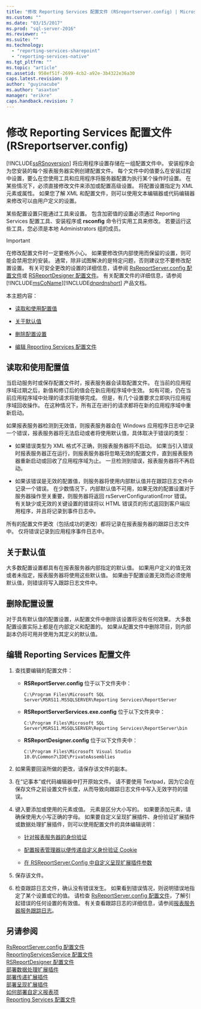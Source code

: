 ```yaml
---
title: "修改 Reporting Services 配置文件 (RSreportserver.config) | Microsoft Docs"
ms.custom: ""
ms.date: "03/15/2017"
ms.prod: "sql-server-2016"
ms.reviewer: ""
ms.suite: ""
ms.technology: 
  - "reporting-services-sharepoint"
  - "reporting-services-native"
ms.tgt_pltfrm: ""
ms.topic: "article"
ms.assetid: 958ef51f-2699-4cb2-a92e-3b4322e36a30
caps.latest.revision: 9
author: "guyinacube"
ms.author: "asaxton"
manager: "erikre"
caps.handback.revision: 7
---
```

# 修改 Reporting Services 配置文件 (RSreportserver.config)
  [!INCLUDE[ssRSnoversion](../../includes/ssrsnoversion-md.md)] 将应用程序设置存储在一组配置文件中。 安装程序会为您安装的每个报表服务器实例创建配置文件。 每个文件中的值要么在安装过程中设置，要么在您使用工具和应用程序将服务器配置为执行某个操作时设置。 在某些情况下，必须直接修改文件来添加或配置高级设置。 将配置设置指定为 XML 元素或属性。 如果您了解 XML 和配置文件，则可以使用文本编辑器或代码编辑器来修改可以由用户定义的设置。  
  
 某些配置设置只能通过工具来设置。 包含加密值的设置必须通过 Reporting Services 配置工具、安装程序或 **rsconfig** 命令行实用工具来修改。 若要运行这些工具，您必须是本地 Administrators 组的成员。  
  
> [!IMPORTANT]  
>  在修改配置文件时一定要格外小心。 如果要修改供内部使用而保留的设置，则可能会禁用您的安装。 通常，除非试图解决的是特定问题，否则建议您不要修改配置设置。 有关可安全更改的设置的详细信息，请参阅 [RsReportServer.config 配置文件](../../reporting-services/report-server/rsreportserver-config-configuration-file.md)或 [RSReportDesigner 配置文件](../../reporting-services/report-server/rsreportdesigner-configuration-file.md)。 有关配置文件的详细信息，请参阅 [!INCLUDE[msCoName](../../includes/msconame-md.md)][!INCLUDE[dnprdnshort](../../includes/dnprdnshort-md.md)] 产品文档。  
  
 本主题内容：  
  
-   [读取和使用配置值](#bkmk_read_values)  
  
-   [关于默认值](#bkmk_default_values)  
  
-   [删除配置设置](#bkmk_delete_config_settings)  
  
-   [编辑 Reporting Services 配置文件](#bkmk_edit_configuation_file)  
  
##  <a name="bkmk_read_values"></a> 读取和使用配置值  
 当启动服务时或保存配置文件时，报表服务器会读取配置文件。 在当前的应用程序域过期之后，新值和修订后的值会在新应用程序域中生效。 如有可能，仍在当前应用程序域中处理的请求将能够完成。 但是，有几个设置要求立即执行应用程序域回收操作。 在这种情况下，所有正在进行的请求都将在新的应用程序域中重新启动。  
  
 如果报表服务器检测到无效值，则报表服务器会在 Windows 应用程序日志中记录一个错误，报表服务器将无法启动或者将使用默认值，具体取决于错误的类型：  
  
-   如果错误类型为 XML 格式不正确，则报表服务器将不启动。 如果当引入错误时报表服务器正在运行，则报表服务器将忽略无效的配置文件，直到报表服务器重新启动或回收了应用程序域为止。 一旦检测到错误，报表服务器将不再启动。  
  
-   如果该错误是无效的配置值，则服务器将使用内部默认值并在跟踪日志文件中记录一个错误。 在少数情况下，内部默认值不可用，如果无效的配置设置对于服务器操作至关重要，则服务器将返回 rsServerConfigurationError 错误。 有关缺少或无效的关键设置的错误将以 HTML 错误页的形式返回到客户端应用程序，并且将记录到事件日志中。  
  
 所有的配置文件更改（包括成功的更改）都将记录在报表服务器的跟踪日志文件中。 仅将错误记录到应用程序事件日志中。  
  
##  <a name="bkmk_default_values"></a> 关于默认值  
 大多数配置设置都具有在报表服务器内部指定的默认值。 如果用户定义的值无效或者未指定，报表服务器将使用这些默认值。 如果由于配置设置无效而必须使用默认值，则错误将写入跟踪日志文件中。  
  
##  <a name="bkmk_delete_config_settings"></a> 删除配置设置  
 对于具有默认值的配置设置，从配置文件中删除该设置将没有任何效果。 大多数配置设置实际上都是在内部定义和配置的。 如果从配置文件中删除项目，则内部副本仍将可用并使用为其定义的默认值。  
  
##  <a name="bkmk_edit_configuation_file"></a> 编辑 Reporting Services 配置文件  
  
1.  查找要编辑的配置文件：  
  
    -   **RSReportServer.config** 位于以下文件夹中：  
  
        ```  
        C:\Program Files\Microsoft SQL Server\MSRS11.MSSQLSERVER\Reporting Services\ReportServer  
        ```  
  
    -   **RSReportServerServices.exe.config** 位于以下文件夹中：  
  
        ```  
        C:\Program Files\Microsoft SQL Server\MSRS11.MSSQLSERVER\Reporting Services\ReportServer\bin  
        ```  
  
    -   **RSReportDesigner.config** 位于以下文件夹中：  
  
        ```  
        C:\Program Files\Microsoft Visual Studio 10.0\Common7\IDE\PrivateAssemblies  
        ```  
  
2.  如果需要回滚所做的更改，请保存该文件的副本。  
  
3.  在“记事本”或代码编辑器中打开原始文件。 请不要使用 Textpad，因为它会在保存文件之前设置文件长度，从而导致向跟踪日志文件中写入无效字符的错误。  
  
4.  键入要添加或使用的元素或值。 元素是区分大小写的。 如果要添加元素，请确保使用大小写正确的字母。 如果要自定义呈现扩展插件、身份验证扩展插件或数据处理扩展插件，则可以使用配置文件的具体编辑说明：  
  
    -   [针对报表服务器的身份验证](../../reporting-services/security/authentication-with-the-report-server.md)  
  
    -   [配置报表管理器以便传递自定义身份验证 Cookie](../Topic/Configure%20Report%20Manager%20to%20Pass%20Custom%20Authentication%20Cookies.md)  
  
    -   [在 RSReportServer.Config 中自定义呈现扩展插件参数](../../reporting-services/customize-rendering-extension-parameters-in-rsreportserver-config.md)  
  
5.  保存该文件。  
  
6.  检查跟踪日志文件，确认没有错误发生。 如果看到错误情况，则说明错误地指定了某个设置或它的值。 请检查 [RsReportServer.config 配置文件](../../reporting-services/report-server/rsreportserver-config-configuration-file.md)，了解引起错误的任何设置的有效值。 有关查看跟踪日志的详细信息，请参阅[报表服务器服务跟踪日志](../../reporting-services/report-server/report-server-service-trace-log.md)。  
  
## 另请参阅  
 [RsReportServer.config 配置文件](../../reporting-services/report-server/rsreportserver-config-configuration-file.md)   
 [ReportingServicesService 配置文件](../../reporting-services/report-server/reportingservicesservice-configuration-file.md)   
 [RSReportDesigner 配置文件](../../reporting-services/report-server/rsreportdesigner-configuration-file.md)   
 [部署数据处理扩展插件](../../reporting-services/extensions/data-processing/deploying-a-data-processing-extension.md)   
 [部署传递扩展插件](../../reporting-services/extensions/delivery-extension/deploying-a-delivery-extension.md)   
 [部署呈现扩展插件](../../reporting-services/extensions/rendering-extension/deploying-a-rendering-extension.md)   
 [如何部署自定义报表项](../Topic/How%20to:%20Deploy%20a%20Custom%20Report%20Item.md)   
 [Reporting Services 配置文件](../../reporting-services/report-server/reporting-services-configuration-files.md)  
  
  